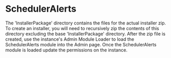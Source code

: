 SchedulerAlerts
===============

The 'InstallerPackage' directory contains the files for the actual installer zip. To create an installer, you will need to recursively zip the contents of this directory excluding the base 'InstallerPackage' directory. After the zip file is created, use the instance's Admin Module Loader to load the SchedulerAlerts module into the Admin page. Once the SchedulerAlerts module is loaded update the permissions on the instance.
